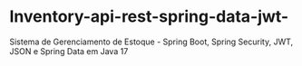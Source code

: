 # Inventory-api-rest-spring-data-jwt-
Sistema de Gerenciamento de Estoque - Spring Boot, Spring Security, JWT, JSON e Spring Data em Java 17

